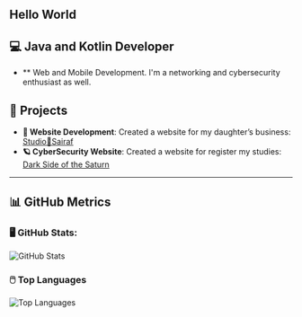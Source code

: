 ## Hello World

## 💻 Java and Kotlin Developer
- ** Web and Mobile Development. I'm a networking and cybersecurity enthusiast as well.

## 🔧 **Projects**
- **💛 Website Development**: Created a website for my daughter’s business: [Studio💛Sairaf](https://www.studiosairaf.com.br)
- **🪐 CyberSecurity Website**: Created a website for register my studies: [Dark Side of the Saturn](https://dark-side-of-the-saturn.vercel.app/)

---



## 📊 **GitHub Metrics**

### 🖥️ **GitHub Stats:**
![GitHub Stats](https://github-readme-stats.vercel.app/api?username=souzagbruno10&show_icons=true&hide_title=true&count_private=true&hide=prs&theme=dark&border_radius=10&text_color=00FF00)


### 🖱️ **Top Languages**
![Top Languages](https://github-readme-stats.vercel.app/api/top-langs/?username=souzagbruno10&layout=compact&theme=dark&border_radius=10&text_color=00FF00)


